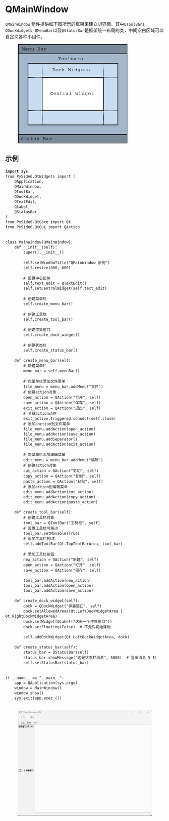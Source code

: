 # QMainWindow

`QMainWindow` 组件提供如下图所示的框架来建立UI界面。其中`QToolBars`, `QDockWidgets`, `QMenuBar`以及`QStatusBar`是框架统一布局的类，中间空白区域可以自定义各种小组件。

<figure><img src=".gitbook/assets/image (5).png" alt=""><figcaption></figcaption></figure>

## 示例

<pre class="language-python"><code class="lang-python"><strong>import sys
</strong>from PySide6.QtWidgets import (
    QApplication,
    QMainWindow,
    QToolBar,
    QDockWidget,
    QTextEdit,
    QLabel,
    QStatusBar,
)
from PySide6.QtCore import Qt
from PySide6.QtGui import QAction


class MainWindow(QMainWindow):
    def __init__(self):
        super().__init__()

        self.setWindowTitle("QMainWindow 示例")
        self.resize(800, 600)

        # 设置中心部件
        self.text_edit = QTextEdit()
        self.setCentralWidget(self.text_edit)

        # 创建菜单栏
        self.create_menu_bar()

        # 创建工具栏
        self.create_tool_bar()

        # 创建停靠窗口
        self.create_dock_widget()

        # 创建状态栏
        self.create_status_bar()

    def create_menu_bar(self):
        # 新建菜单栏
        menu_bar = self.menuBar()

        # 向菜单栏添加文件菜单
        file_menu = menu_bar.addMenu("文件")
        # 创建action对象
        open_action = QAction("打开", self)
        save_action = QAction("保存", self)
        exit_action = QAction("退出", self)
        # 关联action动作
        exit_action.triggered.connect(self.close)
        # 添加anction到文件菜单
        file_menu.addAction(open_action)
        file_menu.addAction(save_action)
        file_menu.addSeparator()
        file_menu.addAction(exit_action)

        # 向菜单栏添加编辑菜单
        edit_menu = menu_bar.addMenu("编辑")
        # 创建action对象
        cut_action = QAction("剪切", self)
        copy_action = QAction("复制", self)
        paste_action = QAction("粘贴", self)
        # 添加action到编辑菜单
        edit_menu.addAction(cut_action)
        edit_menu.addAction(copy_action)
        edit_menu.addAction(paste_action)

    def create_tool_bar(self):
        # 创建工具栏对象
        tool_bar = QToolBar("工具栏", self)
        # 设置工具栏可移动
        tool_bar.setMovable(True)
        # 添加工具栏到UI
        self.addToolBar(Qt.TopToolBarArea, tool_bar)

        # 添加工具栏按钮
        new_action = QAction("新建", self)
        open_action = QAction("打开", self)
        save_action = QAction("保存", self)

        tool_bar.addAction(new_action)
        tool_bar.addAction(open_action)
        tool_bar.addAction(save_action)

    def create_dock_widget(self):
        dock = QDockWidget("停靠窗口", self)
        dock.setAllowedAreas(Qt.LeftDockWidgetArea | Qt.RightDockWidgetArea)
        dock.setWidget(QLabel("这是一个停靠窗口"))
        dock.setFloating(False)  # 不允许初始浮动

        self.addDockWidget(Qt.LeftDockWidgetArea, dock)

    def create_status_bar(self):
        status_bar = QStatusBar(self)
        status_bar.showMessage("这是状态栏消息", 5000)  # 显示消息 5 秒
        self.setStatusBar(status_bar)


if __name__ == "__main__":
    app = QApplication(sys.argv)
    window = MainWindow()
    window.show()
    sys.exit(app.exec_())

</code></pre>

<figure><img src=".gitbook/assets/image (6).png" alt=""><figcaption></figcaption></figure>

